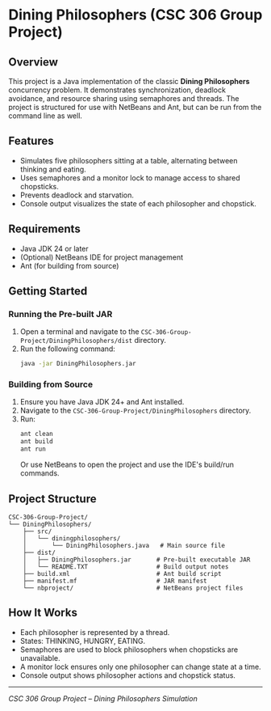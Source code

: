 # Dining Philosophers (CSC 306 Group Project)

## Overview
This project is a Java implementation of the classic **Dining Philosophers** concurrency problem. It demonstrates synchronization, deadlock avoidance, and resource sharing using semaphores and threads. The project is structured for use with NetBeans and Ant, but can be run from the command line as well.

## Features
- Simulates five philosophers sitting at a table, alternating between thinking and eating.
- Uses semaphores and a monitor lock to manage access to shared chopsticks.
- Prevents deadlock and starvation.
- Console output visualizes the state of each philosopher and chopstick.

## Requirements
- Java JDK 24 or later
- (Optional) NetBeans IDE for project management
- Ant (for building from source)

## Getting Started

### Running the Pre-built JAR
1. Open a terminal and navigate to the `CSC-306-Group-Project/DiningPhilosophers/dist` directory.
2. Run the following command:
   ```sh
   java -jar DiningPhilosophers.jar
   ```

### Building from Source
1. Ensure you have Java JDK 24+ and Ant installed.
2. Navigate to the `CSC-306-Group-Project/DiningPhilosophers` directory.
3. Run:
   ```sh
   ant clean
   ant build
   ant run
   ```
   Or use NetBeans to open the project and use the IDE's build/run commands.

## Project Structure
```
CSC-306-Group-Project/
└── DiningPhilosophers/
    ├── src/
    │   └── diningphilosophers/
    │       └── DiningPhilosophers.java   # Main source file
    ├── dist/
    │   ├── DiningPhilosophers.jar       # Pre-built executable JAR
    │   └── README.TXT                   # Build output notes
    ├── build.xml                        # Ant build script
    ├── manifest.mf                      # JAR manifest
    └── nbproject/                       # NetBeans project files
```

## How It Works
- Each philosopher is represented by a thread.
- States: THINKING, HUNGRY, EATING.
- Semaphores are used to block philosophers when chopsticks are unavailable.
- A monitor lock ensures only one philosopher can change state at a time.
- Console output shows philosopher actions and chopstick status.

---
*CSC 306 Group Project – Dining Philosophers Simulation*
